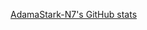 [AdamaStark-N7's GitHub stats](https://github-readme-stats.vercel.app/api?username=AdamaStark-N7&show_icons=true&theme=github_dark)
